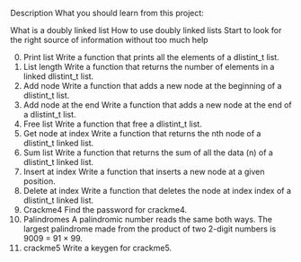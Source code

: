Description
What you should learn from this project:

What is a doubly linked list How to use doubly linked lists Start to look for the right source of information without too much help

0. Print list
Write a function that prints all the elements of a dlistint_t list.
1. List length
Write a function that returns the number of elements in a linked dlistint_t list.
2. Add node
Write a function that adds a new node at the beginning of a dlistint_t list.
3. Add node at the end
Write a function that adds a new node at the end of a dlistint_t list.
4. Free list
Write a function that free a dlistint_t list.
5. Get node at index
Write a function that returns the nth node of a dlistint_t linked list.
6. Sum list
Write a function that returns the sum of all the data (n) of a dlistint_t linked list.
7. Insert at index
Write a function that inserts a new node at a given position.
8. Delete at index
Write a function that deletes the node at index index of a dlistint_t linked list.
9. Crackme4
Find the password for crackme4.
10. Palindromes
A palindromic number reads the same both ways. The largest palindrome made from the product of two 2-digit numbers is 9009 = 91 × 99.
11. crackme5
Write a keygen for crackme5.
